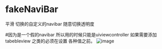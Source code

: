 # fakeNaviBar
平滑 切换的自定义的navibar 随意切换透明度

#因为是一个假的navibar 所以用的时候只能是uiviewcontroller 如果需要添加tabebleview 之类的必须在设置 各种值之前。
![image](https://github.com/zhnnnnn/fakeNaviBar/tree/master/lalala.gif)  
